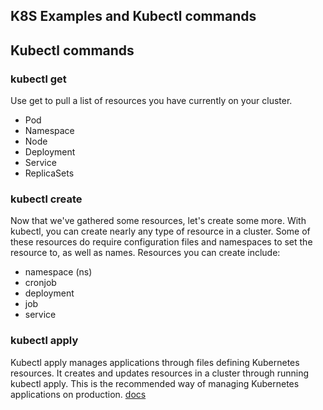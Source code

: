 
## K8S Examples and Kubectl commands


## Kubectl commands


### kubectl get 

Use get to pull a list of resources you have currently on your cluster. 

- Pod
- Namespace
- Node
- Deployment
- Service
- ReplicaSets


### kubectl create
Now that we've gathered some resources, let's create some more. With kubectl, you can create nearly any type of resource in a cluster. Some of these resources do require configuration files and namespaces to set the resource to, as well as names. Resources you can create include:


- namespace (ns)
- cronjob
- deployment
- job
- service


### kubectl apply
Kubectl apply manages applications through files defining Kubernetes resources. It creates and updates resources in a cluster through running kubectl apply. This is the recommended way of managing Kubernetes applications on production. 
[docs](https://kubernetes.io/pt-br/docs/reference/kubectl/cheatsheet/#kubectl-apply)


